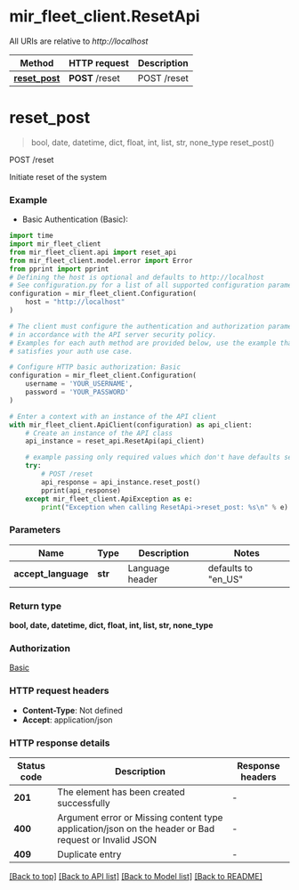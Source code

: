 # mir_fleet_client.ResetApi

All URIs are relative to *http://localhost*

Method | HTTP request | Description
------------- | ------------- | -------------
[**reset_post**](ResetApi.md#reset_post) | **POST** /reset | POST /reset


# **reset_post**
> bool, date, datetime, dict, float, int, list, str, none_type reset_post()

POST /reset

Initiate reset of the system

### Example

* Basic Authentication (Basic):

```python
import time
import mir_fleet_client
from mir_fleet_client.api import reset_api
from mir_fleet_client.model.error import Error
from pprint import pprint
# Defining the host is optional and defaults to http://localhost
# See configuration.py for a list of all supported configuration parameters.
configuration = mir_fleet_client.Configuration(
    host = "http://localhost"
)

# The client must configure the authentication and authorization parameters
# in accordance with the API server security policy.
# Examples for each auth method are provided below, use the example that
# satisfies your auth use case.

# Configure HTTP basic authorization: Basic
configuration = mir_fleet_client.Configuration(
    username = 'YOUR_USERNAME',
    password = 'YOUR_PASSWORD'
)

# Enter a context with an instance of the API client
with mir_fleet_client.ApiClient(configuration) as api_client:
    # Create an instance of the API class
    api_instance = reset_api.ResetApi(api_client)

    # example passing only required values which don't have defaults set
    try:
        # POST /reset
        api_response = api_instance.reset_post()
        pprint(api_response)
    except mir_fleet_client.ApiException as e:
        print("Exception when calling ResetApi->reset_post: %s\n" % e)
```


### Parameters

Name | Type | Description  | Notes
------------- | ------------- | ------------- | -------------
 **accept_language** | **str**| Language header | defaults to "en_US"

### Return type

**bool, date, datetime, dict, float, int, list, str, none_type**

### Authorization

[Basic](../README.md#Basic)

### HTTP request headers

 - **Content-Type**: Not defined
 - **Accept**: application/json


### HTTP response details

| Status code | Description | Response headers |
|-------------|-------------|------------------|
**201** | The element has been created successfully |  -  |
**400** | Argument error or Missing content type application/json on the header or Bad request or Invalid JSON |  -  |
**409** | Duplicate entry |  -  |

[[Back to top]](#) [[Back to API list]](../README.md#documentation-for-api-endpoints) [[Back to Model list]](../README.md#documentation-for-models) [[Back to README]](../README.md)


